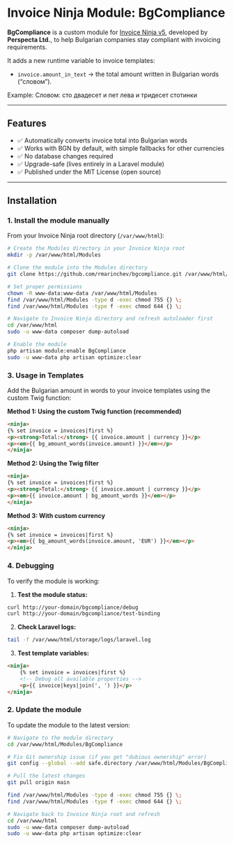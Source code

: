 # Invoice Ninja Module: BgCompliance

**BgCompliance** is a custom module for [Invoice Ninja v5](https://github.com/invoiceninja/invoiceninja), developed by **Perspecta Ltd.**, to help Bulgarian companies stay compliant with invoicing requirements.

It adds a new runtime variable to invoice templates:

- `invoice.amount_in_text` → the total amount written in Bulgarian words (“словом”).

Example: Словом: сто двадесет и пет лева и тридесет стотинки

---

## Features

- ✅ Automatically converts invoice total into Bulgarian words
- ✅ Works with BGN by default, with simple fallbacks for other currencies
- ✅ No database changes required
- ✅ Upgrade-safe (lives entirely in a Laravel module)
- ✅ Published under the MIT License (open source)

---

## Installation

### 1. Install the module manually

From your Invoice Ninja root directory (`/var/www/html`):

```bash
# Create the Modules directory in your Invoice Ninja root
mkdir -p /var/www/html/Modules

# Clone the module into the Modules directory
git clone https://github.com/rmarinchev/bgcompliance.git /var/www/html/Modules/BgCompliance

# Set proper permissions
chown -R www-data:www-data /var/www/html/Modules
find /var/www/html/Modules -type d -exec chmod 755 {} \;
find /var/www/html/Modules -type f -exec chmod 644 {} \;

# Navigate to Invoice Ninja directory and refresh autoloader first
cd /var/www/html
sudo -u www-data composer dump-autoload

# Enable the module
php artisan module:enable BgCompliance
sudo -u www-data php artisan optimize:clear
```

### 3. Usage in Templates

Add the Bulgarian amount in words to your invoice templates using the custom Twig function:

**Method 1: Using the custom Twig function (recommended)**
```html
<ninja>
{% set invoice = invoices|first %}
<p><strong>Total:</strong> {{ invoice.amount | currency }}</p>
<p><em>{{ bg_amount_words(invoice.amount) }}</em></p>
</ninja>
```

**Method 2: Using the Twig filter**
```html
<ninja>
{% set invoice = invoices|first %}
<p><strong>Total:</strong> {{ invoice.amount | currency }}</p>
<p><em>{{ invoice.amount | bg_amount_words }}</em></p>
</ninja>
```

**Method 3: With custom currency**
```html
<ninja>
{% set invoice = invoices|first %}
<p><em>{{ bg_amount_words(invoice.amount, 'EUR') }}</em></p>
</ninja>
```

### 4. Debugging

To verify the module is working:

1. **Test the module status:**

```bash
curl http://your-domain/bgcompliance/debug
curl http://your-domain/bgcompliance/test-binding
```

2. **Check Laravel logs:**

```bash
tail -f /var/www/html/storage/logs/laravel.log
```

3. **Test template variables:**
```html
<ninja>
    {% set invoice = invoices|first %}
    <!-- Debug all available properties -->
    <p>{{ invoice|keys|join(', ') }}</p>
</ninja>
```

### 2. Update the module

To update the module to the latest version:

```bash
# Navigate to the module directory
cd /var/www/html/Modules/BgCompliance

# Fix Git ownership issue (if you get "dubious ownership" error)
git config --global --add safe.directory /var/www/html/Modules/BgCompliance

# Pull the latest changes
git pull origin main

find /var/www/html/Modules -type d -exec chmod 755 {} \;
find /var/www/html/Modules -type f -exec chmod 644 {} \;

# Navigate back to Invoice Ninja root and refresh
cd /var/www/html
sudo -u www-data composer dump-autoload
sudo -u www-data php artisan optimize:clear
```
